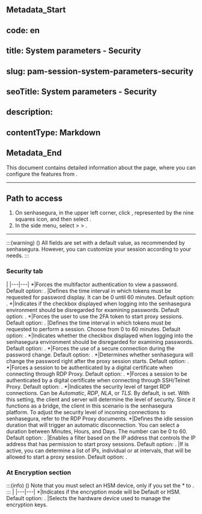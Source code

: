 ## Metadata_Start 
## code: en
## title: System parameters - Security 
## slug: pam-session-system-parameters-security 
## seoTitle: System parameters - Security 
## description:  
## contentType: Markdown 
## Metadata_End
This document contains detailed information about the  page, where you can configure the features from .

***
## Path to access

1. On senhasegura, in the upper left corner, click , represented by the nine squares icon, and then select .
2. In the side menu, select  >  > .
***

:::(warning) ()
All fields are set with a default value, as recommended by senhasegura. However, you can customize your session according to your needs.
:::

### Security tab
|
|---|---|
*|Forces the multifactor authentication to view a password. Default option: .
|Defines the time interval in which tokens must be requested for password display. It can be 0 until 60 minutes. Default option: .
*|Indicates if the checkbox displayed when logging into the senhasegura environment should be disregarded for examining passwords. Default option: .
*|Forces the user to use the 2FA token to start proxy sessions. Default option: .
|Defines the time interval in which tokens must be requested to perform a session. Choose from 0 to 60 minutes. Default option: .
*|Indicates whether the checkbox displayed when logging into the senhasegura environment should be disregarded for examining passwords. Default option: .
*|Forces the use of a secure connection during the password change. Default option: .
*|Determines whether senhasegura will change the password right after the proxy session starts. Default option: .
*|Forces a session to be authenticated by a digital certificate when connecting through RDP Proxy. Default option: .
*|Forces a session to be authenticated by a digital certificate when connecting through SSH/Telnet Proxy. Default option: .
*|Indicates the security level of target RDP connections. Can be *Automatic*, *RDP*, *NLA*, or *TLS*. By default,  is set. With this setting, the client and server will determine the level of security. Since it functions as a bridge, the client in this scenario is the senhasegura platform. To adjust the security level of incoming connections to senhasegura, refer to the RDP Proxy documents.
*|Defines the idle session duration that will trigger an automatic disconnection. You can select a duration between Minutes, Hours, and Days. The number can be 0 to 60. Default option: .
|Enables a filter based on the IP address that controls the IP address that has permission to start proxy sessions. Default option: .
|If  is active, you can determine a list of IPs, individual or at intervals, that will be allowed to start a proxy session. Default option: .


### At Encryption section
:::(info) ()
Note that you must select an HSM device, only if you set the * to .
:::
|
|---|---|
*|Indicates if the encryption mode will be Default or HSM. Default option: .
|Selects the hardware device used to manage the encryption keys.

